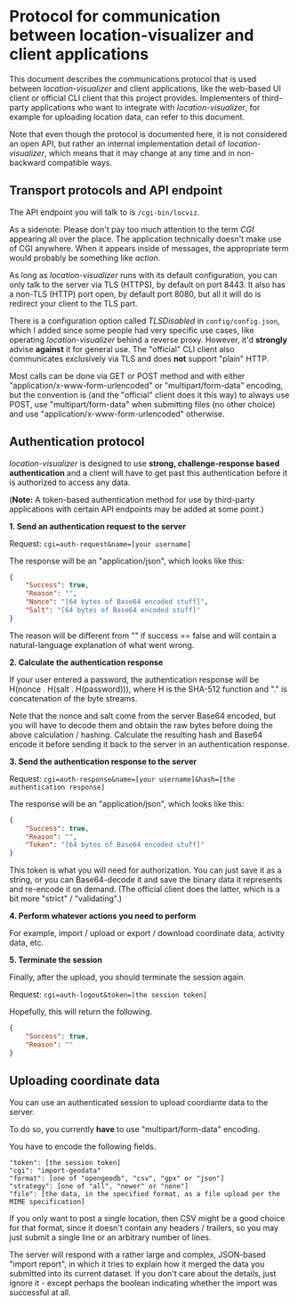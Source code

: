 # Protocol for communication between location-visualizer and client applications

This document describes the communications protocol that is used between *location-visualizer* and client applications, like the web-based UI client or official CLI client that this project provides. Implementers of third-party applications who want to integrate with *location-visualizer*, for example for uploading location data, can refer to this document.

Note that even though the protocol is documented here, it is not considered an open API, but rather an internal implementation detail of *location-visualizer*, which means that it may change at any time and in non-backward compatible ways.

## Transport protocols and API endpoint

The API endpoint you will talk to is `/cgi-bin/locviz`.

As a sidenote: Please don't pay too much attention to the term *CGI* appearing all over the place. The application technically doesn't make use of CGI anywhere. When it appears inside of messages, the appropriate term would probably be something like *action*.

As long as *location-visualizer* runs with its default configuration, you can only talk to the server via TLS (HTTPS), by default on port 8443. It also has a non-TLS (HTTP) port open, by default port 8080, but all it will do is redirect your client to the TLS part.

There is a configuration option called *TLSDisabled* in `config/config.json`, which I added since some people had very specific use cases, like operating *location-visualizer* behind a reverse proxy. However, it'd **strongly** advise **against** it for general use. The "official" CLI client also communicates exclusively via TLS and does **not** support "plain" HTTP.

Most calls can be done via GET or POST method and with either "application/x-www-form-urlencoded" or "multipart/form-data" encoding, but the convention is (and the "official" client does it this way) to always use POST, use "multipart/form-data" when submitting files (no other choice) and use "application/x-www-form-urlencoded" otherwise.

## Authentication protocol

*location-visualizer* is designed to use **strong, challenge-response based authentication** and a client will have to get past this authentication before it is authorized to access any data.

(**Note:** A token-based authentication method for use by third-party applications with certain API endpoints may be added at some point.)

**1. Send an authentication request to the server**

Request: `cgi=auth-request&name=[your username]`

The response will be an "application/json", which looks like this:

```json
{
	"Success": true,
	"Reason": "",
	"Nonce": "[64 bytes of Base64 encoded stuff]",
	"Salt": "[64 bytes of Base64 encoded stuff]"
}
```

The reason will be different from "" if success == false and will contain a natural-language explanation of what went wrong.

**2. Calculate the authentication response**

If your user entered a password, the authentication response will be H(nonce . H(salt . H(password))), where H is the SHA-512 function and "." is concatenation of the byte streams.

Note that the nonce and salt come from the server Base64 encoded, but you will have to decode them and obtain the raw bytes before doing the above calculation / hashing. Calculate the resulting hash and Base64 encode it before sending it back to the server in an authentication response.

**3. Send the authentication response to the server**

Request: `cgi=auth-response&name=[your username]&hash=[the authentication response]`

The response will be an "application/json", which looks like this:

```json
{
	"Success": true,
	"Reason": "",
	"Token": "[64 bytes of Base64 encoded stuff]"
}
```

This token is what you will need for authorization. You can just save it as a string, or you can Base64-decode it and save the binary data it represents and re-encode it on demand. (The official client does the latter, which is a bit more "strict" / "validating".)

**4. Perform whatever actions you need to perform**

For example, import / upload or export / download coordinate data, activity data, etc.

**5. Terminate the session**

Finally, after the upload, you should terminate the session again.

Request: `cgi=auth-logout&token=[the session token]`

Hopefully, this will return the following.

```json
{
	"Success": true,
	"Reason": ""
}
```

## Uploading coordinate data

You can use an authenticated session to upload coordiante data to the server.

To do so, you currently **have** to use "multipart/form-data" encoding.

You have to encode the following fields.

```
"token": [the session token]
"cgi": "import-geodata"
"format": [one of "opengeodb", "csv", "gpx" or "json"]
"strategy": [one of "all", "newer" or "none"]
"file": [the data, in the specified format, as a file upload per the MIME specification]
```

If you only want to post a single location, then CSV might be a good choice for that format, since it doesn't contain any headers / trailers, so you may just submit a single line or an arbitrary number of lines.

The server will respond with a rather large and complex, JSON-based "import report", in which it tries to explain how it merged the data you submitted into its current dataset. If you don't care about the details, just ignore it - except perhaps the boolean indicating whether the import was successful at all.
